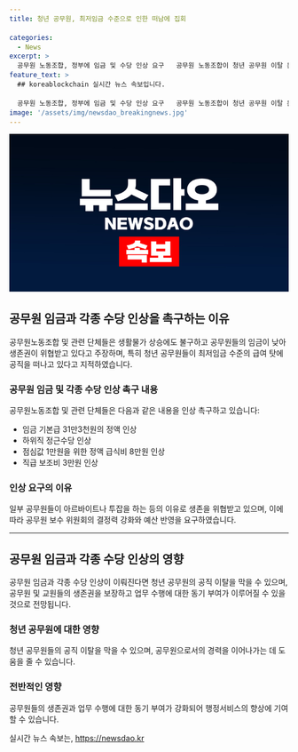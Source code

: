 ```yaml
---
title: 청년 공무원, 최저임금 수준으로 인한 떠남에 집회

categories:
  - News
excerpt: >
  공무원 노동조합, 정부에 임금 및 수당 인상 요구   공무원 노동조합이 청년 공무원 이탈 문제 해결을 위해 임금과 각종 수당 인상을 촉구하고, 이를 위한 총궐기대회가 열렸다. 공무원들은 생존권을 위협받고 있으며, 청년 공무원들도 최저임금 수준의 급여로 인해 공직을 떠나고 있다고 주장했다. 정부의 예산 삭감으로 행정서비스의 질적 하락이 우려되며, 기본급과 수당 등의 인상을 요구하며 결정 권한을 갖춘 기구로 변경할 것을 촉구했다.
feature_text: >
  ## koreablockchain 실시간 뉴스 속보입니다.

  공무원 노동조합, 정부에 임금 및 수당 인상 요구   공무원 노동조합이 청년 공무원 이탈 문제 해결을 위해 임금과 각종 수당 인상을 촉구하고, 이를 위한 총궐기대회가 열렸다. 공무원들은 생존권을 위협받고 있으며, 청년 공무원들도 최저임금 수준의 급여로 인해 공직을 떠나고 있다고 주장했다. 정부의 예산 삭감으로 행정서비스의 질적 하락이 우려되며, 기본급과 수당 등의 인상을 요구하며 결정 권한을 갖춘 기구로 변경할 것을 촉구했다.
image: '/assets/img/newsdao_breakingnews.jpg'
---
```


<p><img src="/assets/img/newsdao_breakingnews.jpg" alt="koreablockchain 속보" /></p>

<h2 data-ke-size="size26">공무원 임금과 각종 수당 인상을 촉구하는 이유</h2>

<p data-ke-size="size16">공무원노동조합 및 관련 단체들은 생활물가 상승에도 불구하고 공무원들의 임금이 낮아 생존권이 위협받고 있다고 주장하며, 특히 청년 공무원들이 최저임금 수준의 급여 탓에 공직을 떠나고 있다고 지적하였습니다.</p>

<h3 data-ke-size="size22"><b>공무원 임금 및 각종 수당 인상 촉구 내용</b></h3>

<p data-ke-size="size16">공무원노동조합 및 관련 단체들은 다음과 같은 내용을 인상 촉구하고 있습니다:

<ul>
    <li>임금 기본급 31만3천원의 정액 인상</li>
    <li>하위직 정근수당 인상</li>
    <li>점심값 1만원을 위한 정액 급식비 8만원 인상</li>
    <li>직급 보조비 3만원 인상</li>
</ul>

<h3 data-ke-size="size22"><b>인상 요구의 이유</b></h3>
<p data-ke-size="size16">일부 공무원들이 아르바이트나 투잡을 하는 등의 이유로 생존을 위협받고 있으며, 이에 따라 공무원 보수 위원회의 결정력 강화와 예산 반영을 요구하였습니다.</p>

<p><hr><h2 data-ke-size="size26">공무원 임금과 각종 수당 인상의 영향</h2></p>

<p data-ke-size="size16">공무원 임금과 각종 수당 인상이 이뤄진다면 청년 공무원의 공직 이탈을 막을 수 있으며, 공무원 및 교원들의 생존권을 보장하고 업무 수행에 대한 동기 부여가 이루어질 수 있을 것으로 전망됩니다.</p>

<h3 data-ke-size="size22"><b>청년 공무원에 대한 영향</b></h3>

<p data-ke-size="size16">청년 공무원들의 공직 이탈을 막을 수 있으며, 공무원으로서의 경력을 이어나가는 데 도움을 줄 수 있습니다.</p>

<h3 data-ke-size="size22"><b>전반적인 영향</b></h3>

<p data-ke-size="size16">공무원들의 생존권과 업무 수행에 대한 동기 부여가 강화되어 행정서비스의 향상에 기여할 수 있습니다.</p>
실시간 뉴스 속보는, <a href="https://newsdao.kr" rel="dofollow">https://newsdao.kr</a>


